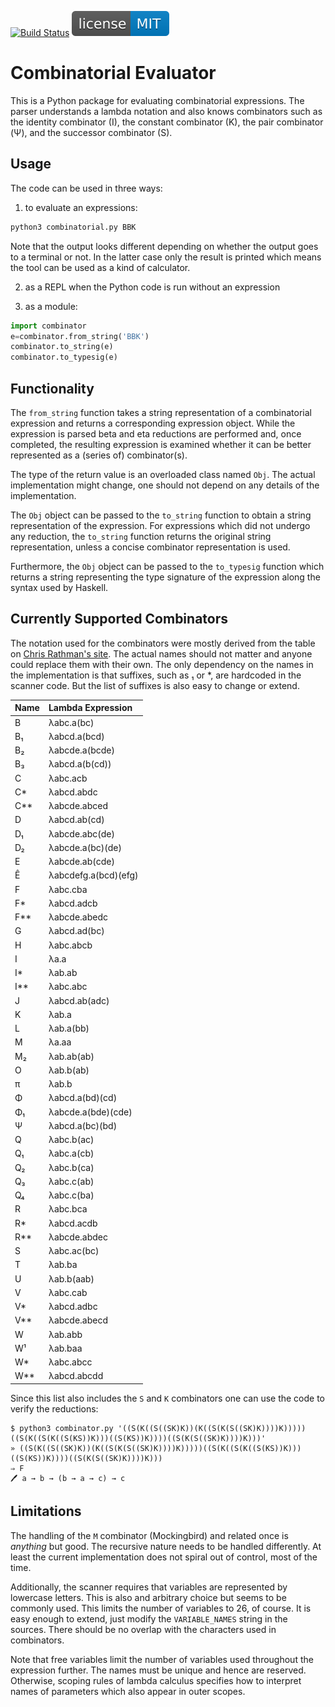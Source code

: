 [![Build Status](https://github.com/drepper/combinatorial/workflows/CI/badge.svg)](https://github.com/drepper/combinatorial/actions)
[![License: MIT](extra/badge-license-MIT-blue.svg)](https://github.com/drepper/combinatorial/blob/master/LICENSE)

# Combinatorial Evaluator

This is a Python package for evaluating combinatorial expressions.  The parser understands a lambda notation and also
knows combinators such as the identity combinator (I), the constant combinator (K), the pair combinator (Ψ), and the
successor combinator (S).


## Usage

The code can be used in three ways:

1. to evaluate an expressions:

```bash
python3 combinatorial.py BBK
```

   Note that the output looks different depending on whether the output goes to a terminal or not.  In the latter case
   only the result is printed which means the tool can be used as a kind of calculator.

2. as a REPL when the Python code is run without an expression

3. as a module:

```Python
import combinator
e=combinator.from_string('BBK')
combinator.to_string(e)
combinator.to_typesig(e)
```

## Functionality

The `from_string` function takes a string representation of a combinatorial expression and returns a corresponding
expression object.  While the expression is parsed beta and eta reductions are performed and, once completed, the
resulting expression is examined whether it can be better represented as a (series of) combinator(s).

The type of the return value is an overloaded class named `Obj`.  The actual implementation might change, one should
not depend on any details of the implementation.

The `Obj` object can be passed to the `to_string` function to obtain a string representation of the expression.
For expressions which did not undergo any reduction, the `to_string` function returns the original string representation,
unless a concise combinator representation is used.

Furthermore, the `Obj` object can be passed to the `to_typesig` function which returns a string representing the
type signature of the expression along the syntax used by Haskell.


## Currently Supported Combinators

The notation used for the combinators were mostly derived from the table on [Chris Rathman's site](https://www.angelfire.com/tx4/cus/combinator/birds.html).  The actual names should not matter and anyone
could replace them with their own.  The only dependency on the names in the implementation is that suffixes,
such as ₁ or *, are hardcoded in the scanner code.  But the list of suffixes is also easy to change or extend.

|Name|Lambda Expression|
|:-|:-|
|B| λabc.a(bc)|
|B₁| λabcd.a(bcd)|
|B₂| λabcde.a(bcde)|
|B₃| λabcd.a(b(cd))|
|C| λabc.acb|
|C*| λabcd.abdc|
|C**| λabcde.abced|
|D| λabcd.ab(cd)|
|D₁| λabcde.abc(de)|
|D₂| λabcde.a(bc)(de)|
|E| λabcde.ab(cde)|
|Ê| λabcdefg.a(bcd)(efg)|
|F| λabc.cba|
|F*| λabcd.adcb|
|F**| λabcde.abedc|
|G| λabcd.ad(bc)|
|H| λabc.abcb|
|I| λa.a|
|I*| λab.ab|
|I**| λabc.abc|
|J| λabcd.ab(adc)|
|K| λab.a|
|L| λab.a(bb)|
|M| λa.aa|
|M₂| λab.ab(ab)|
|O| λab.b(ab)|
|π| λab.b|
|Φ| λabcd.a(bd)(cd)|
|Φ₁| λabcde.a(bde)(cde)|
|Ψ| λabcd.a(bc)(bd)|
|Q| λabc.b(ac)|
|Q₁| λabc.a(cb)|
|Q₂| λabc.b(ca)|
|Q₃| λabc.c(ab)|
|Q₄| λabc.c(ba)|
|R| λabc.bca|
|R*| λabcd.acdb|
|R**| λabcde.abdec|
|S| λabc.ac(bc)|
|T| λab.ba|
|U| λab.b(aab)|
|V| λabc.cab|
|V*| λabcd.adbc|
|V**| λabcde.abecd|
|W| λab.abb|
|W¹| λab.baa|
|W*| λabc.abcc|
|W**| λabcd.abcdd|

Since this list also includes the `S` and `K` combinators one can use the code to verify the reductions:

```
$ python3 combinator.py '((S(K((S((SK)K))(K((S(K(S((SK)K))))K)))))((S(K((S(K((S(KS))K)))((S(KS))K))))((S(K(S((SK)K))))K)))'
» ((S(K((S((SK)K))(K((S(K(S((SK)K))))K)))))((S(K((S(K((S(KS))K)))((S(KS))K))))((S(K(S((SK)K))))K)))
⇒ F
🖊 a → b → (b → a → c) → c
```


## Limitations

The handling of the `M` combinator (Mockingbird) and related once is *anything* but good.  The recursive nature needs
to be handled differently.  At least the current implementation does not spiral out of control, most of the time.

Additionally, the scanner requires that variables are represented by lowercase letters.  This is also and arbitrary choice
but seems to be commonly used.  This limits the number of variables to 26, of course.  It is easy enough to extend, just
modify the `VARIABLE_NAMES` string in the sources.  There should be no overlap with the characters used in combinators.

Note that free variables limit the number of variables used throughout the expression further.  The names must be unique
and hence are reserved.  Otherwise, scoping rules of lambda calculus specifies how to interpret names of parameters which
also appear in outer scopes.
